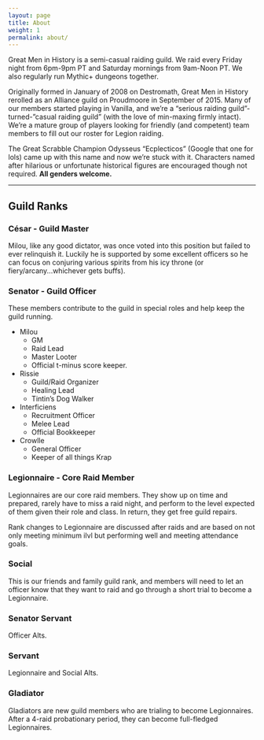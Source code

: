 ```yaml
---
layout: page
title: About
weight: 1
permalink: about/
---
```



Great Men in History is a semi-casual raiding guild. We raid every Friday night from 6pm-9pm PT and Saturday mornings from 9am-Noon PT. We also regularly run Mythic+ dungeons together.

Originally formed in January of 2008 on Destromath, Great Men in History rerolled as an Alliance guild on Proudmoore in September of 2015. Many of our members started playing in Vanilla, and we’re a “serious raiding guild”-turned-”casual raiding guild” (with the love of min-maxing firmly intact). We’re a mature group of players looking for friendly (and competent) team members to fill out our roster for Legion raiding.

The Great Scrabble Champion Odysseus “Ecplecticos” (Google that one for lols) came up with this name and now we’re stuck with it.  Characters named after hilarious or unfortunate historical figures are encouraged though not required. **All genders welcome.**

<hr class="divider">

## Guild Ranks

### César - Guild Master
Milou, like any good dictator, was once voted into this position but failed to ever relinquish it.  Luckily he is supported by some excellent officers so he can focus on conjuring various spirits from his icy throne (or fiery/arcany...whichever gets buffs).

### Senator - Guild Officer
These members contribute to the guild in special roles and help keep the guild running.

- Milou
  - GM
  - Raid Lead
  - Master Looter
  - Official t-minus score keeper.
- Rissie
  - Guild/Raid Organizer
  - Healing Lead
  - Tintin’s Dog Walker
- Interficiens
  - Recruitment Officer
  - Melee Lead
  - Official Bookkeeper
- Crowlle
  - General Officer
  - Keeper of all things Krap


### Legionnaire - Core Raid Member
Legionnaires are our core raid members. They show up on time and prepared, rarely have to miss a raid night, and perform to the level expected of them given their role and class. In return, they get free guild repairs.

Rank changes to Legionnaire are discussed after raids and are based on not only meeting minimum ilvl but performing well and meeting attendance goals.

### Social
This is our friends and family guild rank, and members will need to let an officer know that they want to raid and go through a short trial to become a Legionnaire.

### Senator Servant
Officer Alts.

### Servant
Legionnaire and Social Alts. 

### Gladiator
Gladiators are new guild members who are trialing to become Legionnaires. After a 4-raid probationary period, they can become full-fledged Legionnaires.